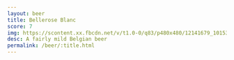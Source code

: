 ```yaml
---
layout: beer
title: Bellerose Blanc
score: 7
img: https://scontent.xx.fbcdn.net/v/t1.0-0/q83/p480x480/12141679_10153656863378745_27632216009951724_n.jpg?oh=bf86addf1e1c09c5936ed78f3b71efe0&oe=590CE692
desc: A fairly mild Belgian beer
permalink: /beer/:title.html
---
```

